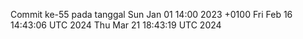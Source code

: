 Commit ke-55 pada tanggal Sun Jan 01 14:00 2023 +0100
Fri Feb 16 14:43:06 UTC 2024
Thu Mar 21 18:43:19 UTC 2024
